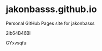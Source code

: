 # jakonbasss.github.io
Personal GitHub Pages site for jakonbasss






































































2ib64B46Bl

GYxvsqfu
